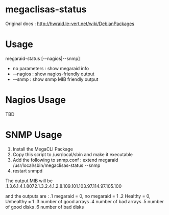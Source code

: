 megaclisas-status
=================

Original docs : http://hwraid.le-vert.net/wiki/DebianPackages

Usage
=================
megaraid-status [--nagios|--snmp]

* no parameters : show megaraid info
* --nagios : show nagios-friendly output
* --snmp : show snmp MIB friendly output

Nagios Usage
=================
TBD

SNMP Usage
=================
1. Install the MegaCLI Package
2. Copy this script to /usr/local/sbin and make it executable
3. Add the following to snmp.conf : 
    extend megaraid /usr/local/sbin/megaclisas-status --snmp 
4. restart snmpd

The output MIB will be .1.3.6.1.4.1.8072.1.3.2.4.1.2.8.109.101.103.97.114.97.105.100

and the outputs are :
.1 megaraid = 0, no megaraid = 1
.2 Healthy = 0, Unhealthy = 1
.3 number of good arrays
.4 number of bad arrays
.5 number of good disks
.6 number of bad disks

